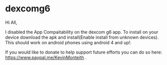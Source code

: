# dexcomg6

Hi All, 

I disabled the App Compaitability on the dexcom g6 app. To install on your device download the apk and install(Enable install from unknown devices). This should work on android phones using android 4 and up!. 


If you would like to donate to help support future efforts you can do so here: https://www.paypal.me/KevinMonteith .
